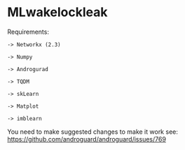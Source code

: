 # MLwakelockleak
Requirements:

	-> Networkx (2.3)

	-> Numpy

	-> Androgurad

	-> TQDM

	-> skLearn

	-> Matplot

	-> imblearn

You need to make suggested changes to make it work see: https://github.com/androguard/androguard/issues/769

